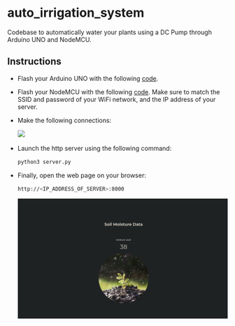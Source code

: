 # auto_irrigation_system
Codebase to automatically water your plants using a DC Pump through Arduino UNO and NodeMCU.

## Instructions

* Flash your Arduino UNO with the following [code](arduino.ino).

* Flash your NodeMCU with the following [code](nodemcu.ino). Make sure to match the SSID and password of your WiFi network, and the IP address of your server.

* Make the following connections:

  <img src="connection_diagram.png"/>

* Launch the http server using the following command:

  ```bash
  python3 server.py
  ```

* Finally, open the web page on your browser:
    
  ```bash
  http://<IP_ADDRESS_OF_SERVER>:8000
  ```

  <img src="website.png"/>